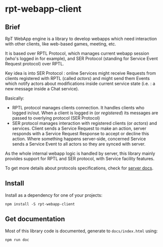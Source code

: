# rpt-webapp-client

## Brief

RpT WebApp engine is a library to develop webapps which need interaction with
other clients, like web-based games, meeting, etc.

It is based over RPTL Protocol, which manages current webapp session (who's logged in for example), and
SER Protocol (standing for Service Event Request protocol) over RPTL.

Key idea is into SER Protocol : online Services might receive Requests from clients registered with RPTL
(called *actors*) and might send them Events which notify actors about
modifications inside current service state (i.e. : a new message inside a Chat service).

Basically:
- RPTL protocol manages clients connection. It handles clients who logged in/out.
  When a client is logged in (or *registered*) its messages are passed to overlying 
  protocol (SER Protocol)
- SER protocol manages interaction with registered clients (or *actors*) and
  services. Client sends a Service Request to make an action, server responds with a Service
  Request Response to accept or decline this action. Where something happens
  server-side, concerned Service sends a Service Event to all actors so they
  are synced with server.
  
As the whole internal webapp logic is handled by server, this library mainly
provides support for RPTL and SER protocol, with Service facility features. 

To get more details about protocols specifications,
check for [server docs](https://github.com/ThisALV/RpT-Minigames-Server).
  
## Install

Install as a dependency for one of your projects:
```shell
npm install -S rpt-webapp-client
```

## Get documentation

Most of this library code is documented, generate to `docs/index.html`
using:
```shell
npm run doc
```
